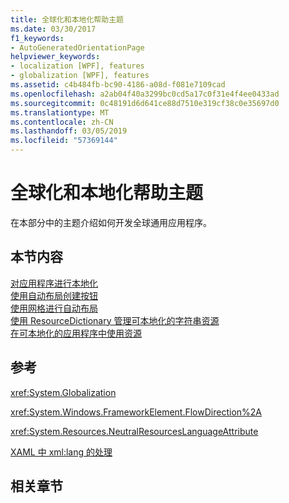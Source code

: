 ```yaml
---
title: 全球化和本地化帮助主题
ms.date: 03/30/2017
f1_keywords:
- AutoGeneratedOrientationPage
helpviewer_keywords:
- localization [WPF], features
- globalization [WPF], features
ms.assetid: c4b484fb-bc90-4186-a08d-f081e7109cad
ms.openlocfilehash: a2ab04f40a3299bc0cd5a17c0f31e4f4ee0433ad
ms.sourcegitcommit: 0c48191d6d641ce88d7510e319cf38c0e35697d0
ms.translationtype: MT
ms.contentlocale: zh-CN
ms.lasthandoff: 03/05/2019
ms.locfileid: "57369144"
---
```

# <a name="globalization-and-localization-how-to-topics"></a>全球化和本地化帮助主题
在本部分中的主题介绍如何开发全球通用应用程序。  
  
## <a name="in-this-section"></a>本节内容  
 [对应用程序进行本地化](how-to-localize-an-application.md)  
 [使用自动布局创建按钮](how-to-use-automatic-layout-to-create-a-button.md)  
 [使用网格进行自动布局](how-to-use-a-grid-for-automatic-layout.md)  
 [使用 ResourceDictionary 管理可本地化的字符串资源](how-to-use-a-resourcedictionary-to-manage-localizable-string-resources.md)  
 [在可本地化的应用程序中使用资源](how-to-use-resources-in-localizable-applications.md)  
  
## <a name="reference"></a>参考  
 <xref:System.Globalization>  
  
 <xref:System.Windows.FrameworkElement.FlowDirection%2A>  
  
 <xref:System.Resources.NeutralResourcesLanguageAttribute>  
  
 [XAML 中 xml:lang 的处理](../../xaml-services/xml-lang-handling-in-xaml.md)  
  
## <a name="related-sections"></a>相关章节

